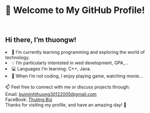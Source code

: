 <h1>👋 Welcome to My GitHub Profile!</h1> <br>
<h2>Hi there, I’m thuongw!</h2>

<li>🌱 I’m currently learning programming and exploring the world of technology.</li>
<li>💡 I’m particularly interested in wed development, GPA,... </li>
<li>💻 Languages I’m learning: C++, Java.</li>
<li>🎸 When I’m not coding, I enjoy playing game, watching movie...</li> <br> 
📫 Feel free to connect with me or discuss projects through: <br>
Email: <a href= "mailto:buiminhthuong30122005@gmail.com">buiminhthuong30122005@gmail.com</a> <br>
FaceBook: <a href="https://www.facebook.com/thuong.bui.444977">Thương Bùi</a> <br>
Thanks for visiting my profile, and have an amazing day! 🌟
